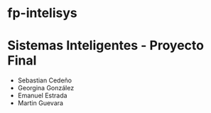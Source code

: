 # fp-intelisys

Sistemas Inteligentes - Proyecto Final
=====================

- Sebastian Cedeño
- Georgina González
- Emanuel Estrada
- Martin Guevara
